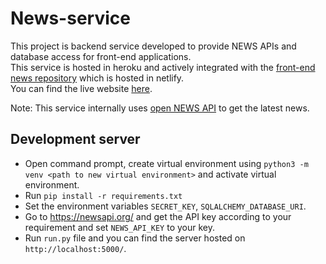 # News-service
This project is backend service developed to provide NEWS APIs and database access for front-end applications.   
This service is hosted in heroku and actively integrated with the [front-end news repository](https://github.com/vinay-raghava/news-app) which is hosted in netlify.  
You can find the live website [here](https://vinay-news-app.netlify.app/).  

Note: This service internally uses [open NEWS API](https://newsapi.org/) to get the latest news.

## Development server
- Open command prompt, create virtual environment using `python3 -m venv <path to new virtual environment>` and activate virtual environment.
- Run `pip install -r requirements.txt`
- Set the environment variables `SECRET_KEY`, `SQLALCHEMY_DATABASE_URI`.
- Go to https://newsapi.org/ and get the API key according to your requirement and set `NEWS_API_KEY` to your key.
- Run `run.py` file and you can find the server hosted on `http://localhost:5000/`. 

